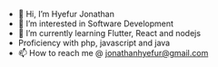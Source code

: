 - 👋 Hi, I’m Hyefur Jonathan
- 👀 I’m interested in Software Development
- 🌱 I’m currently learning Flutter, React and nodejs
- Proficiency with php, javascript and java
- 📫 How to reach me @ jonathanhyefur@gmail.com

<!---
joena1o/joena1o is a ✨ special ✨ repository because its `README.md` (this file) appears on your GitHub profile.
You can click the Preview link to take a look at your changes.
--->
